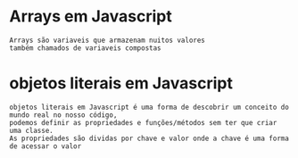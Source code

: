 # Arrays em Javascript
    Arrays são variaveis que armazenam nuitos valores
    também chamados de variaveis compostas

# objetos literais em Javascript
    objetos literais em Javascript é uma forma de descobrir um conceito do mundo real no nosso código,
    podemos definir as propriedades e funções/métodos sem ter que criar uma classe.
    As propriedades são dividas por chave e valor onde a chave é uma forma de acessar o valor